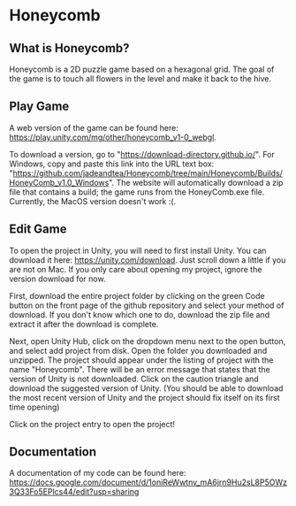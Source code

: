 # Honeycomb

## What is Honeycomb?
Honeycomb is a 2D puzzle game based on a hexagonal grid. The goal of the game is to touch all flowers in the level and make it back to the hive.

## Play Game
A web version of the game can be found here: https://play.unity.com/mg/other/honeycomb_v1-0_webgl. 

To download a version, go to "https://download-directory.github.io/". For Windows, copy and paste this link into the URL text box: "https://github.com/jadeandtea/Honeycomb/tree/main/Honeycomb/Builds/HoneyComb_v1.0_Windows". The website will automatically download a zip file that contains a build; the game runs from the HoneyComb.exe file. Currently, the MacOS version doesn't work :(. 


## Edit Game
To open the project in Unity, you will need to first install Unity. You can download it here: https://unity.com/download. Just scroll down a little if you are not on Mac. If you only care about opening my project, ignore the version download for now. 

First, download the entire project folder by clicking on the green Code button on the front page of the github repository and select your method of download. If you don't know which one to do, download the zip file and extract it after the download is complete. 

Next, open Unity Hub, click on the dropdown menu next to the open button, and select add project from disk. Open the folder you downloaded and unzipped. The project should appear under the listing of project with the name "Honeycomb". There will be an error message that states that the version of Unity is not downloaded. Click on the caution triangle and download the suggested version of Unity. (You should be able to download the most recent version of Unity and the project should fix itself on its first time opening)

Click on the project entry to open the project!

## Documentation
A documentation of my code can be found here: https://docs.google.com/document/d/1oniReWwtnv_mA6jrn9Hu2sL8P5OWz3Q33Fo5EPlcs44/edit?usp=sharing
